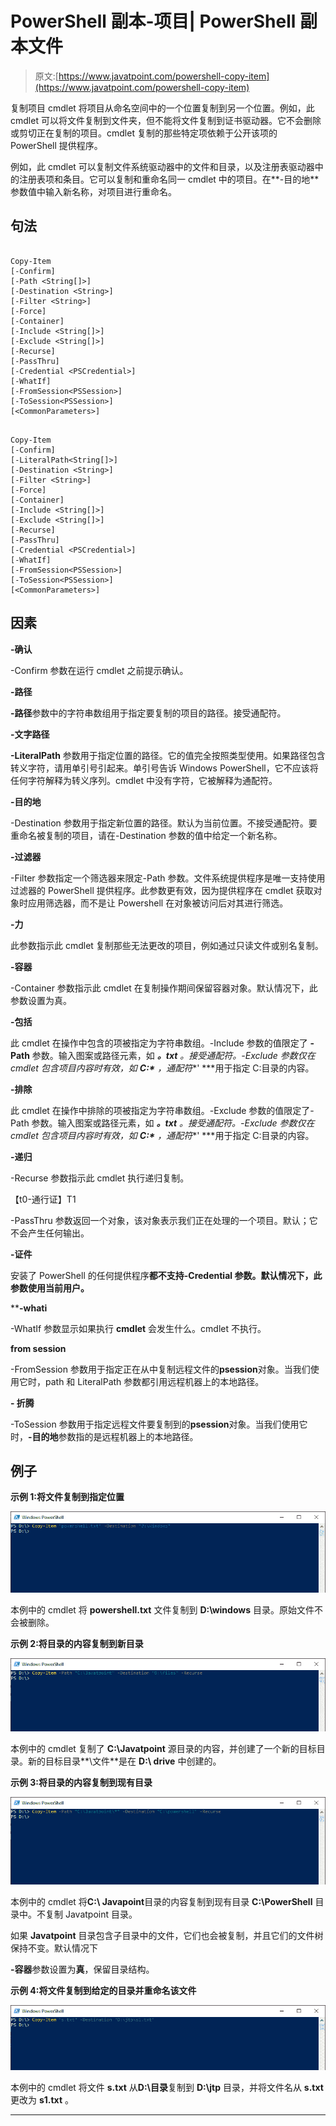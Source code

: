 # PowerShell 副本-项目| PowerShell 副本文件

> 原文:[https://www.javatpoint.com/powershell-copy-item](https://www.javatpoint.com/powershell-copy-item)

复制项目 cmdlet 将项目从命名空间中的一个位置复制到另一个位置。例如，此 cmdlet 可以将文件复制到文件夹，但不能将文件复制到证书驱动器。它不会删除或剪切正在复制的项目。cmdlet 复制的那些特定项依赖于公开该项的 PowerShell 提供程序。

例如，此 cmdlet 可以复制文件系统驱动器中的文件和目录，以及注册表驱动器中的注册表项和条目。它可以复制和重命名同一 cmdlet 中的项目。在**-目的地**参数值中输入新名称，对项目进行重命名。

## 句法

```

Copy-Item
[-Confirm]
[-Path <String[]>] 
[-Destination <String>] 
[-Filter <String>]
[-Force]
[-Container]
[-Include <String[]>]
[-Exclude <String[]>]
[-Recurse] 
[-PassThru]
[-Credential <PSCredential>] 
[-WhatIf] 
[-FromSession<PSSession>] 
[-ToSession<PSSession>]
[<CommonParameters>]

```

```

Copy-Item
[-Confirm]
[-LiteralPath<String[]>]
[-Destination <String>]
[-Filter <String>]
[-Force]
[-Container]
[-Include <String[]>] 
[-Exclude <String[]>]
[-Recurse]
[-PassThru]
[-Credential <PSCredential>] 
[-WhatIf]
[-FromSession<PSSession>]
[-ToSession<PSSession>]
[<CommonParameters>]

```

## 因素

**-确认**

-Confirm 参数在运行 cmdlet 之前提示确认。

**-路径**

**-路径**参数中的字符串数组用于指定要复制的项目的路径。接受通配符。

**-文字路径**

**-LiteralPath** 参数用于指定位置的路径。它的值完全按照类型使用。如果路径包含转义字符，请用单引号引起来。单引号告诉 Windows PowerShell，它不应该将任何字符解释为转义序列。cmdlet 中没有字符，它被解释为通配符。

**-目的地**

-Destination 参数用于指定新位置的路径。默认为当前位置。不接受通配符。要重命名被复制的项目，请在-Destination 参数的值中给定一个新名称。

**-过滤器**

-Filter 参数指定一个筛选器来限定-Path 参数。文件系统提供程序是唯一支持使用过滤器的 PowerShell 提供程序。此参数更有效，因为提供程序在 cmdlet 获取对象时应用筛选器，而不是让 Powershell 在对象被访问后对其进行筛选。

**-力**

此参数指示此 cmdlet 复制那些无法更改的项目，例如通过只读文件或别名复制。

**-容器**

-Container 参数指示此 cmdlet 在复制操作期间保留容器对象。默认情况下，此参数设置为真。

**-包括**

此 cmdlet 在操作中包含的项被指定为字符串数组。-Include 参数的值限定了 **-Path** 参数。输入图案或路径元素，如 ***。txt** 。接受通配符。-Exclude 参数仅在 cmdlet 包含项目内容时有效，如 **C:\*** ，通配符**' ***用于指定 C:目录的内容。

**-排除**

此 cmdlet 在操作中排除的项被指定为字符串数组。-Exclude 参数的值限定了-Path 参数。输入图案或路径元素，如 ***。txt** 。接受通配符。-Exclude 参数仅在 cmdlet 包含项目内容时有效，如 **C:\*** ，通配符**' ***用于指定 C:目录的内容。

**-递归**

-Recurse 参数指示此 cmdlet 执行递归复制。

【t0-通行证】T1

-PassThru 参数返回一个对象，该对象表示我们正在处理的一个项目。默认；它不会产生任何输出。

**-证件**

安装了 PowerShell 的任何提供程序**都不支持-Credential 参数。默认情况下，此参数使用当前用户。**

 ****-whati**

-WhatIf 参数显示如果执行 **cmdlet** 会发生什么。cmdlet 不执行。

**from session**

-FromSession 参数用于指定正在从中复制远程文件的**psession**对象。当我们使用它时，path 和 LiteralPath 参数都引用远程机器上的本地路径。

**- 折腾**

-ToSession 参数用于指定远程文件要复制到的**psession**对象。当我们使用它时，**-目的地**参数指的是远程机器上的本地路径。

## 例子

**示例 1:将文件复制到指定位置**

![PowerShell Copy-Item](img/aa938e94e8df5235a68199a7be6fef15.png)

本例中的 cmdlet 将 **powershell.txt** 文件复制到 **D:\windows** 目录。原始文件不会被删除。

**示例 2:将目录的内容复制到新目录**

![PowerShell Copy-Item](img/278976e7f8377ed4cd543e9f9c223107.png)

本例中的 cmdlet 复制了 **C:\Javatpoint** 源目录的内容，并创建了一个新的目标目录。新的目标目录**\文件**是在 **D:\ drive** 中创建的。

**示例 3:将目录的内容复制到现有目录**

![PowerShell Copy-Item](img/e23b918e4f775509d64b3558c5371b49.png)

本例中的 cmdlet 将**C:\ Javapoint**目录的内容复制到现有目录 **C:\PowerShell** 目录中。不复制 Javatpoint 目录。

如果 **Javatpoint** 目录包含子目录中的文件，它们也会被复制，并且它们的文件树保持不变。默认情况下

**-容器**参数设置为**真**，保留目录结构。

**示例 4:将文件复制到给定的目录并重命名该文件**

![PowerShell Copy-Item](img/01d9853034d114cda07e08a8f65a6473.png)

本例中的 cmdlet 将文件 **s.txt** 从**D:\目录**复制到 **D:\jtp** 目录，并将文件名从 **s.txt** 更改为 **s1.txt** 。

* * ***